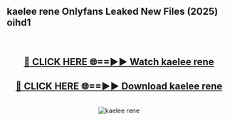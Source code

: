 <h2>kaelee rene Onlyfans Leaked New Files (2025) oihd1</h2>
<br>
<div align="center">
<h2><a href="https://mediafiles.top/kaelee_rene&ref=git" rel="nofollow">🔴 CLICK HERE 🌐==►► Watch kaelee rene</a></h2>
<h2><a href="https://mediafiles.top/kaelee_rene&ref=git" rel="nofollow">🔴 CLICK HERE 🌐==►► Download kaelee rene</a></h2>
<br>
<a href="https://mediafiles.top/kaelee_rene&ref=git" rel="nofollow" data-target="animated-image.originalLink"><img src="https://i.ibb.co.com/xMMVF88/686577567.gif" alt="kaelee rene" style="max-width: 100%; display: inline-block;" data-target="animated-image.originalImage"></a>
</div>
<br>
<br>